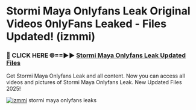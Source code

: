 # Stormi Maya Onlyfans Leak Original Videos 0nlyFans Leaked - Files Updated! (izmmi)

<h3>🔴 CLICK HERE 🌐==►► <a href="https://tinyurl.com/x26r9saj" rel="nofollow">Stormi Maya Onlyfans Leak Updated Files</a></h3>

Get Stormi Maya Onlyfans Leak and all content. Now you can access all videos and pictures of Stormi Maya Onlyfans Leak. New Updated Files 2025!

[![izmmi](https://i.imgur.com/LkgZPqh.gif)](https://tinyurl.com/x26r9saj)
stormi maya onlyfans leaks